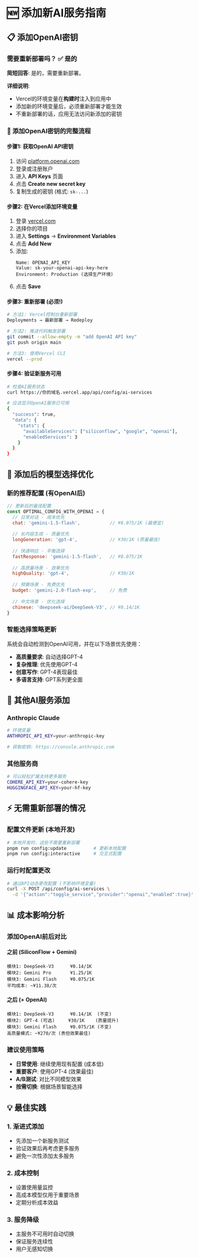 # 🆕 添加新AI服务指南

## 📋 添加OpenAI密钥

### 需要重新部署吗？ ✅ 是的

**简短回答**: 是的，需要重新部署。

**详细说明**:
- Vercel的环境变量在**构建时**注入到应用中
- 添加新的环境变量后，必须重新部署才能生效
- 不重新部署的话，应用无法访问新添加的密钥

### 🔧 添加OpenAI密钥的完整流程

#### 步骤1: 获取OpenAI API密钥
1. 访问 [platform.openai.com](https://platform.openai.com)
2. 登录或注册账户
3. 进入 **API Keys** 页面
4. 点击 **Create new secret key**
5. 复制生成的密钥 (格式: `sk-...`)

#### 步骤2: 在Vercel添加环境变量
1. 登录 [vercel.com](https://vercel.com)
2. 选择你的项目
3. 进入 **Settings** → **Environment Variables**
4. 点击 **Add New**
5. 添加:
   ```
   Name: OPENAI_API_KEY
   Value: sk-your-openai-api-key-here
   Environment: Production (选择生产环境)
   ```
6. 点击 **Save**

#### 步骤3: 重新部署 (必须!)
```bash
# 方法1: Vercel控制台重新部署
Deployments → 最新部署 → Redeploy

# 方法2: 推送代码触发部署
git commit --allow-empty -m "add OpenAI API key"
git push origin main

# 方法3: 使用Vercel CLI
vercel --prod
```

#### 步骤4: 验证新服务可用
```bash
# 检查AI服务状态
curl https://你的域名.vercel.app/api/config/ai-services

# 应该显示OpenAI服务已可用
{
  "success": true,
  "data": {
    "stats": {
      "availableServices": ["siliconflow", "google", "openai"],
      "enabledServices": 3
    }
  }
}
```

## 🎯 添加后的模型选择优化

### 新的推荐配置 (有OpenAI后)

```javascript
// 更新后的最佳配置
const OPTIMAL_CONFIG_WITH_OPENAI = {
  // 日常对话 - 成本优先
  chat: 'gemini-1.5-flash',           // ¥0.075/1K (最便宜)
  
  // 长内容生成 - 质量优先  
  longGeneration: 'gpt-4',            // ¥30/1K (质量最佳)
  
  // 快速响应 - 平衡选择
  fastResponse: 'gemini-1.5-flash',   // ¥0.075/1K
  
  // 高质量场景 - 效果优先
  highQuality: 'gpt-4',               // ¥30/1K
  
  // 预算场景 - 免费优先
  budget: 'gemini-2.0-flash-exp',     // 免费
  
  // 中文场景 - 优化选择
  chinese: 'deepseek-ai/DeepSeek-V3', // ¥0.14/1K
}
```

### 智能选择策略更新

系统会自动检测到OpenAI可用，并在以下场景优先使用：
- **高质量要求**: 自动选择GPT-4
- **复杂推理**: 优先使用GPT-4
- **创意写作**: GPT-4表现最佳
- **多语言支持**: GPT系列更全面

## 🔄 其他AI服务添加

### Anthropic Claude
```bash
# 环境变量
ANTHROPIC_API_KEY=your-anthropic-key

# 获取密钥: https://console.anthropic.com
```

### 其他服务商
```bash
# 可以轻松扩展支持更多服务
COHERE_API_KEY=your-cohere-key
HUGGINGFACE_API_KEY=your-hf-key
```

## ⚡ 无需重新部署的情况

### 配置文件更新 (本地开发)
```bash
# 本地开发时，这些不需要重新部署
pnpm run config:update          # 更新本地配置
pnpm run config:interactive     # 交互式配置
```

### 运行时配置更改
```bash
# 通过API动态更改配置 (不影响环境变量)
curl -X POST /api/config/ai-services \
  -d '{"action":"toggle_service","provider":"openai","enabled":true}'
```

## 📊 成本影响分析

### 添加OpenAI前后对比

#### 之前 (SiliconFlow + Gemini)
```
模块1: DeepSeek-V3      ¥0.14/1K
模块2: Gemini Pro       ¥1.25/1K  
模块3: Gemini Flash     ¥0.075/1K
平均成本: ~¥11.38/次
```

#### 之后 (+ OpenAI)
```
模块1: DeepSeek-V3      ¥0.14/1K  (不变)
模块2: GPT-4 (可选)     ¥30/1K    (质量提升)
模块3: Gemini Flash     ¥0.075/1K (不变)
高质量模式: ~¥270/次 (贵但效果最佳)
```

### 建议使用策略
- **日常使用**: 继续使用现有配置 (成本低)
- **重要客户**: 使用GPT-4 (效果最佳)
- **A/B测试**: 对比不同模型效果
- **按需切换**: 根据场景智能选择

## 💡 最佳实践

### 1. 渐进式添加
- 先添加一个新服务测试
- 验证效果后再考虑更多服务
- 避免一次性添加太多服务

### 2. 成本控制
- 设置使用量监控
- 高成本模型仅用于重要场景
- 定期分析成本效益

### 3. 服务降级
- 主服务不可用时自动切换
- 保证服务连续性
- 用户无感知切换